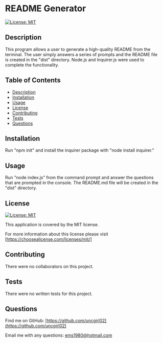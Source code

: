 
  
  # README Generator
    
  [![License: MIT](https://img.shields.io/badge/License-MIT-yellow.svg)](https://opensource.org/licenses/MIT)
 
  ## Description
 
  This program allows a user to generate a high-quality README from the terminal.  The user simply answers a series of prompts and the README file is created in the "dist" directory. Node.js and Inquirer.js were used to complete the functionality.
 
  ## Table of Contents
  
  - [Description](#description)
  - [Installation](#installation)
  - [Usage](#usage)
  - [License](#license)
  - [Contributing](#contributing)
  - [Tests](#tests)
  - [Questions](#questions)

  ## Installation
  
  Run "npm init" and install the inquirer package with "node install inquirer."
  
  ## Usage

  Run "node index.js" from the command prompt and answer the questions that are prompted in the console.  The README.md file will be created in the "dist" directory.

  ## License
  
  [![License: MIT](https://img.shields.io/badge/License-MIT-yellow.svg)](https://opensource.org/licenses/MIT)

  This application is covered by the MIT license. 

  For more information about this license please visit [https://choosealicense.com/licenses/mit/]

  ## Contributing
  
  There were no collaborators on this project.
  
  ## Tests
  
  There were no written tests for this project.
  
  ## Questions
 
  Find me on GitHub: [https://github.com/uncgirl02](https://github.com/uncgirl02)
  
  Email me with any questions: ems1980@hotmail.com
      
